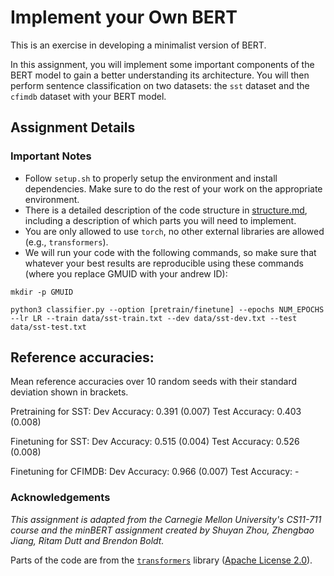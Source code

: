 # Implement your Own BERT
This is an exercise in developing a minimalist version of BERT.

In this assignment, you will implement some important components of the BERT model to gain a better understanding its architecture. 
You will then perform sentence classification on two datasets: the ``sst`` dataset and the ``cfimdb`` dataset with your BERT model.

## Assignment Details

### Important Notes
* Follow `setup.sh` to properly setup the environment and install dependencies. Make sure to do the rest of your work on the appropriate environment.
* There is a detailed description of the code structure in [structure.md](./structure.md), including a description of which parts you will need to implement.
* You are only allowed to use `torch`, no other external libraries are allowed (e.g., `transformers`).
* We will run your code with the following commands, so make sure that whatever your best results are reproducible using these commands (where you replace GMUID with your andrew ID):
```
mkdir -p GMUID

python3 classifier.py --option [pretrain/finetune] --epochs NUM_EPOCHS --lr LR --train data/sst-train.txt --dev data/sst-dev.txt --test data/sst-test.txt
```

## Reference accuracies: 

Mean reference accuracies over 10 random seeds with their standard deviation shown in brackets.

Pretraining for SST:
Dev Accuracy: 0.391 (0.007)
Test Accuracy: 0.403 (0.008)

Finetuning for SST:
Dev Accuracy: 0.515 (0.004)
Test Accuracy: 0.526 (0.008)

Finetuning for CFIMDB:
Dev Accuracy: 0.966 (0.007)
Test Accuracy: -

### Acknowledgements
_This assignment is adapted from the Carnegie Mellon University's CS11-711 course and the minBERT assignment created by Shuyan Zhou, Zhengbao Jiang, Ritam Dutt and Brendon Boldt._

Parts of the code are from the [`transformers`](https://github.com/huggingface/transformers) library ([Apache License 2.0](./LICENSE)).

